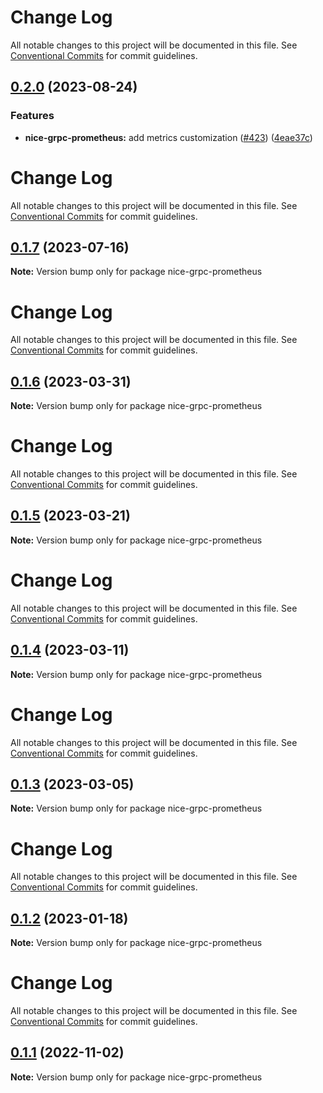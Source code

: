 # Change Log

All notable changes to this project will be documented in this file. See
[Conventional Commits](https://conventionalcommits.org) for commit guidelines.

## [0.2.0](https://github.com/deeplay-io/nice-grpc/compare/nice-grpc-prometheus@0.1.7...nice-grpc-prometheus@0.2.0) (2023-08-24)

### Features

- **nice-grpc-prometheus:** add metrics customization
  ([#423](https://github.com/deeplay-io/nice-grpc/issues/423))
  ([4eae37c](https://github.com/deeplay-io/nice-grpc/commit/4eae37c5fa22226765e5808339d5e7b4ebec26f9))

# Change Log

All notable changes to this project will be documented in this file. See
[Conventional Commits](https://conventionalcommits.org) for commit guidelines.

## [0.1.7](https://github.com/deeplay-io/nice-grpc/compare/nice-grpc-prometheus@0.1.6...nice-grpc-prometheus@0.1.7) (2023-07-16)

**Note:** Version bump only for package nice-grpc-prometheus

# Change Log

All notable changes to this project will be documented in this file. See
[Conventional Commits](https://conventionalcommits.org) for commit guidelines.

## [0.1.6](https://github.com/deeplay-io/nice-grpc/compare/nice-grpc-prometheus@0.1.4...nice-grpc-prometheus@0.1.6) (2023-03-31)

**Note:** Version bump only for package nice-grpc-prometheus

# Change Log

All notable changes to this project will be documented in this file. See
[Conventional Commits](https://conventionalcommits.org) for commit guidelines.

## [0.1.5](https://github.com/deeplay-io/nice-grpc/compare/nice-grpc-prometheus@0.1.4...nice-grpc-prometheus@0.1.5) (2023-03-21)

**Note:** Version bump only for package nice-grpc-prometheus

# Change Log

All notable changes to this project will be documented in this file. See
[Conventional Commits](https://conventionalcommits.org) for commit guidelines.

## [0.1.4](https://github.com/deeplay-io/nice-grpc/compare/nice-grpc-prometheus@0.1.3...nice-grpc-prometheus@0.1.4) (2023-03-11)

**Note:** Version bump only for package nice-grpc-prometheus

# Change Log

All notable changes to this project will be documented in this file. See
[Conventional Commits](https://conventionalcommits.org) for commit guidelines.

## [0.1.3](https://github.com/deeplay-io/nice-grpc/compare/nice-grpc-prometheus@0.1.2...nice-grpc-prometheus@0.1.3) (2023-03-05)

**Note:** Version bump only for package nice-grpc-prometheus

# Change Log

All notable changes to this project will be documented in this file. See
[Conventional Commits](https://conventionalcommits.org) for commit guidelines.

## [0.1.2](https://github.com/deeplay-io/nice-grpc/compare/nice-grpc-prometheus@0.1.1...nice-grpc-prometheus@0.1.2) (2023-01-18)

**Note:** Version bump only for package nice-grpc-prometheus

# Change Log

All notable changes to this project will be documented in this file. See
[Conventional Commits](https://conventionalcommits.org) for commit guidelines.

## [0.1.1](https://github.com/deeplay-io/nice-grpc/compare/nice-grpc-prometheus@0.1.0...nice-grpc-prometheus@0.1.1) (2022-11-02)

**Note:** Version bump only for package nice-grpc-prometheus
